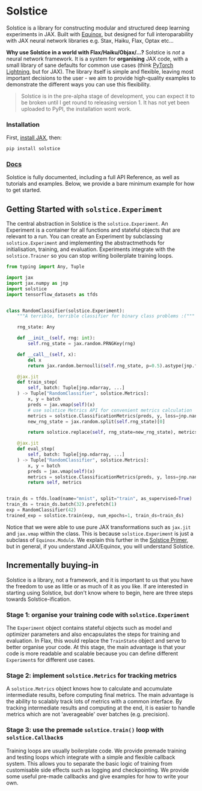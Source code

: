 # Solstice

Solstice is a library for constructing modular and structured deep learning experiments in JAX. Built with [Equinox](https://docs.kidger.site/equinox/), but designed for full interoparability with JAX neural network libraries e.g. Stax, Haiku, Flax, Optax etc...

**Why use Solstice in a world with Flax/Haiku/Objax/...?** Solstice is *not* a neural network framework. It is a system for **organising** JAX code, with a small library of sane defaults for common use cases (think [PyTorch Lightning](https://pytorch-lightning.readthedocs.io/en/latest/), but for JAX). The library itself is simple and flexible, leaving most important decisions to the user - we aim to provide high-quality examples to demonstrate the different ways you can use this flexibility.

> Solstice is in the pre-alpha stage of development, you can expect it to be broken until I get round to releasing version 1. It has not yet been uploaded to PyPI, the installation wont work.

### Installation

First, [install JAX](https://github.com/google/jax#installation), then:

```bash
pip install solstice
```

### [Docs](https://charl-ai.github.io/Solstice/)

Solstice is fully documented, including a full API Reference, as well as tutorials and examples. Below, we provide a bare minimum example for how to get started.


## Getting Started with `solstice.Experiment`

The central abstraction in Solstice is the `solstice.Experiment`. An Experiment is a container for all functions and stateful objects that are relevant to a run. You can create an Experiment by subclassing `solstice.Experiment` and implementing the abstractmethods for initialisation, training, and evaluation. Experiments integrate with the `solstice.Trainer` so you can stop writing boilerplate training loops.


```python
from typing import Any, Tuple

import jax
import jax.numpy as jnp
import solstice
import tensorflow_datasets as tfds


class RandomClassifier(solstice.Experiment):
    """A terrible, terrible classifier for binary class problems :("""

    rng_state: Any

    def __init__(self, rng: int):
        self.rng_state = jax.random.PRNGKey(rng)

    def __call__(self, x):
        del x
        return jax.random.bernoulli(self.rng_state, p=0.5).astype(jnp.float32)

    @jax.jit
    def train_step(
        self, batch: Tuple[jnp.ndarray, ...]
    ) -> Tuple["RandomClassifier", solstice.Metrics]:
        x, y = batch
        preds = jax.vmap(self)(x)
        # use solstice Metrics API for convenient metrics calculation
        metrics = solstice.ClassificationMetrics(preds, y, loss=jnp.nan, num_classes=2)
        new_rng_state = jax.random.split(self.rng_state)[0]

        return solstice.replace(self, rng_state=new_rng_state), metrics

    @jax.jit
    def eval_step(
        self, batch: Tuple[jnp.ndarray, ...]
    ) -> Tuple["RandomClassifier", solstice.Metrics]:
        x, y = batch
        preds = jax.vmap(self)(x)
        metrics = solstice.ClassificationMetrics(preds, y, loss=jnp.nan, num_classes=2)
        return self, metrics


train_ds = tfds.load(name="mnist", split="train", as_supervised=True)  # type: Any
train_ds = train_ds.batch(32).prefetch(1)
exp = RandomClassifier(42)
trained_exp = solstice.train(exp, num_epochs=1, train_ds=train_ds)


```

Notice that we were able to use pure JAX transformations such as `jax.jit` and `jax.vmap` within the class. This is because `solstice.Experiment` is just a subclass of `Equinox.Module`. We explain this further in the [Solstice Primer](https://charl-ai.github.io/Solstice/primer/), but in general, if you understand JAX/Equinox, you will understand Solstice.


## Incrementally buying-in

Solstice is a library, not a framework, and it is important to us that you have the freedom to use as little or as much of it as you like. If are interested in starting using Solstice, but don't know where to begin, here are three steps towards Solstice-ification.

### Stage 1: organise your training code with `solstice.Experiment`

The `Experiment` object contains stateful objects such as model and optimizer parameters and also encapsulates the steps for training and evaluation. In Flax, this would replace the `TrainState` object and serve to better organise your code. At this stage, the main advantage is that your code is more readable and scalable because you can define different `Experiment`s for different use cases.

### Stage 2: implement `solstice.Metrics` for tracking metrics

A `solstice.Metrics` object knows how to calculate and accumulate intermediate results, before computing final metrics. The main advantage is the ability to scalably track lots of metrics with a common interface. By tracking intermediate results and computing at the end, it is easier to handle metrics which are not 'averageable' over batches (e.g. precision).

### Stage 3: use the premade `solstice.train()` loop with `solstice.Callback`s

Training loops are usually boilerplate code. We provide premade training and testing loops which integrate with a simple and flexible callback system. This allows you to separate the basic logic of training from customisable side effects such as logging and checkpointing. We provide some useful pre-made callbacks and give examples for how to write your own.

